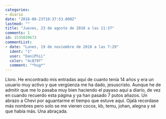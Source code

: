 ```yaml
---
categories:
- diario
date: "2018-08-23T10:37:53.000Z"
lastmod: ""
title: "Jueves, 23 de agosto de 2018 a las 11:37"
comments: 1
id: 1535020673
commentList:
- date: "Lunes, 19 de noviembre de 2018 a las 7:29"
  ident: "1"
  user: "DaniPhii"
  color: "4c879f"
  comment: "*hug*"
---
```


Lloro. He encontrado mis entradas aquí de cuanto tenía 14 años y era un usuario muy activo y que vergüenza me ha dado, jesuscristo. Aunque he de admitir que me lo pasaba muy bien haciendo el payaso aquí a diario, de vez en cuando recuerdo esta página y ya han pasado 7 putos añazos. Un abrazo a Chevi por aguantarme el tiempo que estuve aquí. Ojalá recordase más nombres pero solo se me vienen cocos, kb, temu, johan, alegna y sé que había más. Una abraçada.